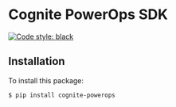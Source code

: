 Cognite PowerOps SDK
==========================
[![Code style: black](https://img.shields.io/badge/code%20style-black-000000.svg)](https://github.com/ambv/black)


## Installation

To install this package:
```bash
$ pip install cognite-powerops
```
